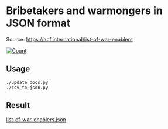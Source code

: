 # Bribetakers and warmongers in JSON format

Source: https://acf.international/list-of-war-enablers

[![Count](https://img.shields.io/badge/count-7088-red)](https://acf.international/list-of-war-enablers)

## Usage

```
./update_docs.py
./csv_to_json.py
```

## Result

[list-of-war-enablers.json](https://raw.githubusercontent.com/sirekanian/list-of-war-enablers/master/list-of-war-enablers.json)
